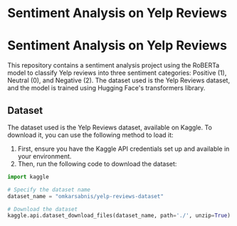 # Sentiment Analysis on Yelp Reviews

# Sentiment Analysis on Yelp Reviews

This repository contains a sentiment analysis project using the RoBERTa model to classify Yelp reviews into three sentiment categories: Positive (1), Neutral (0), and Negative (2). The dataset used is the Yelp Reviews dataset, and the model is trained using Hugging Face's transformers library.

## Dataset

The dataset used is the Yelp Reviews dataset, available on Kaggle. To download it, you can use the following method to load it:

1. First, ensure you have the Kaggle API credentials set up and available in your environment.
2. Then, run the following code to download the dataset:

```python
import kaggle

# Specify the dataset name
dataset_name = "omkarsabnis/yelp-reviews-dataset"

# Download the dataset
kaggle.api.dataset_download_files(dataset_name, path='./', unzip=True)